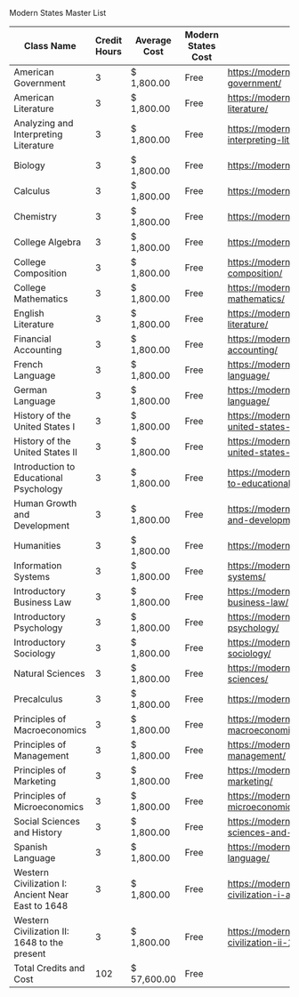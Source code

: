 Modern States Master List 

|  Class Name | Credit Hours | Average Cost | Modern States Cost | Class Links | Accreditation  |
| --- | --- | --- | --- | --- | --- |
|  American Government | 3 |  $ 1,800.00  | Free | https://modernstates.org/course/american-government/ | Clep/ACE |
|  American Literature | 3 |  $ 1,800.00  | Free | https://modernstates.org/course/american-literature/ | Clep/ACE |
|  Analyzing and Interpreting Literature | 3 |  $ 1,800.00  | Free | https://modernstates.org/course/analyzing-and-interpreting-literature/ | Clep/ACE |
|  Biology | 3 |  $ 1,800.00  | Free | https://modernstates.org/course/biology/ | Clep/ACE |
|  Calculus | 3 |  $ 1,800.00  | Free | https://modernstates.org/course/calculus/ | Clep/ACE |
|  Chemistry | 3 |  $ 1,800.00  | Free | https://modernstates.org/course/chemistry/ | Clep/ACE |
|  College Algebra | 3 |  $ 1,800.00  | Free | https://modernstates.org/course/college_algebra/ | Clep/ACE |
|  College Composition | 3 |  $ 1,800.00  | Free | https://modernstates.org/course/college-composition/ | Clep/ACE |
|  College Mathematics | 3 |  $ 1,800.00  | Free | https://modernstates.org/course/college-mathematics/ | Clep/ACE |
|  English Literature | 3 |  $ 1,800.00  | Free | https://modernstates.org/course/english-literature/ | Clep/ACE |
|  Financial Accounting | 3 |  $ 1,800.00  | Free | https://modernstates.org/course/financial-accounting/ | Clep/ACE |
|  French Language | 3 |  $ 1,800.00  | Free | https://modernstates.org/course/french-language/ | Clep/ACE |
|  German Language | 3 |  $ 1,800.00  | Free | https://modernstates.org/course/german-language/ | Clep/ACE |
|  History of the United States I | 3 |  $ 1,800.00  | Free | https://modernstates.org/course/history-of-the-united-states-i/ | Clep/ACE |
|  History of the United States II | 3 |  $ 1,800.00  | Free | https://modernstates.org/course/history-of-the-united-states-ii/ | Clep/ACE |
|  Introduction to Educational Psychology | 3 |  $ 1,800.00  | Free | https://modernstates.org/course/introduction-to-educational-psychology-2/ | Clep/ACE |
|  Human Growth and Development | 3 |  $ 1,800.00  | Free | https://modernstates.org/course/human-growth-and-development/ | Clep/ACE |
|  Humanities | 3 |  $ 1,800.00  | Free | https://modernstates.org/course/humanities/ | Clep/ACE |
|  Information Systems | 3 |  $ 1,800.00  | Free | https://modernstates.org/course/information-systems/ | Clep/ACE |
|  Introductory Business Law | 3 |  $ 1,800.00  | Free | https://modernstates.org/course/introductory-business-law/ | Clep/ACE |
|  Introductory Psychology | 3 |  $ 1,800.00  | Free | https://modernstates.org/course/introductory-psychology/ | Clep/ACE |
|  Introductory Sociology | 3 |  $ 1,800.00  | Free | https://modernstates.org/course/introductory-sociology/ | Clep/ACE |
|  Natural Sciences | 3 |  $ 1,800.00  | Free | https://modernstates.org/course/natural-sciences/ | Clep/ACE |
|  Precalculus | 3 |  $ 1,800.00  | Free | https://modernstates.org/course/precalculus/ | Clep/ACE |
|  Principles of Macroeconomics | 3 |  $ 1,800.00  | Free | https://modernstates.org/course/principles-of-macroeconomics/ | Clep/ACE |
|  Principles of Management | 3 |  $ 1,800.00  | Free | https://modernstates.org/course/principles-of-management/ | Clep/ACE |
|  Principles of Marketing | 3 |  $ 1,800.00  | Free | https://modernstates.org/course/principles-of-marketing/ | Clep/ACE |
|  Principles of Microeconomics | 3 |  $ 1,800.00  | Free | https://modernstates.org/course/principles-of-microeconomics/ | Clep/ACE |
|  Social Sciences and History | 3 |  $ 1,800.00  | Free | https://modernstates.org/course/social-sciences-and-history/ | Clep/ACE |
|  Spanish Language | 3 |  $ 1,800.00  | Free | https://modernstates.org/course/spanish-language/ | Clep/ACE |
|  Western Civilization I: Ancient Near East to 1648 | 3 |  $ 1,800.00  | Free | https://modernstates.org/course/western-civilization-i-ancient-near-east-to-1648/ | Clep/ACE |
|  Western Civilization II: 1648 to the present | 3 |  $ 1,800.00  | Free | https://modernstates.org/course/western-civilization-ii-1648-to-the-present/ | Clep/ACE |
|  Total Credits and Cost | 102 |  $ 57,600.00  | Free |  |  |
